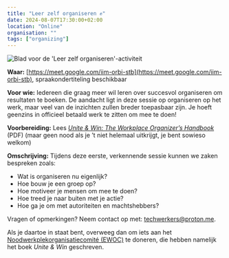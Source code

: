 ```yaml
---
title: "Leer zelf organiseren ✊"
date: 2024-08-07T17:30:00+02:00
location: "Online"
organisation: ""
tags: ["organizing"]
---
```


![Blad voor de 'Leer zelf organiseren'-activiteit](events/2024-08-27/learn-to-organise-NL.png)

**Waar:** [https://meet.google.com/iim-orbi-stb](https://meet.google.com/iim-orbi-stb), spraakondertiteling beschikbaar

**Voor wie:** Iedereen die graag meer wil leren over succesvol organiseren om resultaten te boeken. De aandacht ligt in deze sessie op organiseren op het werk, maar veel van de inzichten zullen breder toepasbaar zijn. Je hoeft geenzins in officieel betaald werk te zitten om mee te doen!

**Voorbereiding:** Lees [_Unite & Win: The Workplace Organizer’s Handbook_](https://qu.ax/OYpY.pdf) (PDF) (maar geen nood als je ’t niet helemaal uitkrijgt, je bent sowieso welkom)

**Omschrijving:** Tijdens deze eerste, verkennende sessie kunnen we zaken bespreken zoals:

- Wat is organiseren nu eigenlijk?
- Hoe bouw je een groep op?
- Hoe motiveer je mensen om mee te doen?
- Hoe treed je naar buiten met je actie?
- Hoe ga je om met autoriteiten en machtshebbers?

Vragen of opmerkingen? Neem contact op met: techwerkers@proton.me.

Als je daartoe in staat bent, overweeg dan om iets aan het [Noodwerkplekorganisatiecomité (EWOC)](https://workerorganizing.org/donate/) te doneren, die hebben namelijk het boek _Unite & Win_ geschreven.
